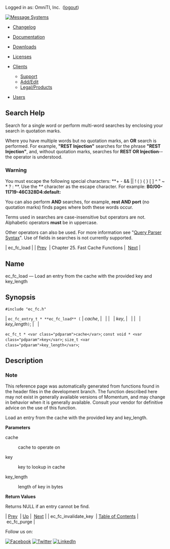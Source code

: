 Logged in as: OmniTI, Inc.  ([logout](https://support.messagesystems.com/logout.php))

[![Message Systems](https://support.messagesystems.com/images/ms-white205.png)](https://support.messagesystems.com/start.php) 

*   [Changelog](https://support.messagesystems.com/start.php?show=changelog)
*   [Documentation](https://support.messagesystems.com/docs/)
*   [Downloads](https://support.messagesystems.com/start.php)

*   [Licenses](https://support.messagesystems.com/license_summary.php)
*   <a href="">Clients</a>
    *   [Support](https://support.messagesystems.com/cs.php)
    *   [Add/Edit](https://support.messagesystems.com/edit_client.php)
    *   [Legal/Products](https://support.messagesystems.com/edit_products.php)
*   [Users](https://support.messagesystems.com/edit_customer.php)

## Search Help

Search for a single word or perform multi-word searches by enclosing your search in quotation marks.

Where you have multiple words but no quotation marks, an **OR** search is performed. For example, **"REST Injection"** searches for the phrase **"REST Injection"**, and, without quotation marks, searches for **REST OR Injection**--the operator is understood.

### Warning

You must escape the following special characters: **+ - && || ! ( ) { } [ ] ^ " ~ * ? : \**. Use the **\** character as the escape character. For example: **B0/00-11719-46C328D4\:default\:**

You can also perform **AND** searches, for example, **rest AND port** (no quotation marks) finds pages where both these words occur.

Terms used in searches are case-insensitive but operators are not. Alphabetic operators **must** be in uppercase.

Other operators can also be used. For more information see "[Query Parser Syntax](https://lucene.apache.org/core/old_versioned_docs/versions/3_0_0/queryparsersyntax.html)". Use of fields in searches is not currently supported.

| ec_fc_load |
| [Prev](apis.ec_fc_invalidate_key.php)  | Chapter 25. Fast Cache Functions |  [Next](apis.ec_fc_purge.php) |

<a name="apis.ec_fc_load"></a>
## Name

ec_fc_load — Load an entry from the cache with the provided key and key_length

## Synopsis

`#include "ec_fc.h"`

| `ec_fc_entry_t * **ec_fc_load** (` | <var class="pdparam">cache</var>, |   |
|   | <var class="pdparam">key</var>, |   |
|   | <var class="pdparam">key_length</var>`)`; |   |

`ec_fc_t * <var class="pdparam">cache</var>`;
`const void * <var class="pdparam">key</var>`;
`size_t <var class="pdparam">key_length</var>`;<a name="idp24740656"></a>
## Description

### Note

This reference page was automatically generated from functions found in the header files in the development branch. The function described here may not exist in generally available versions of Momentum, and may change in behavior when it is generally available. Consult your vendor for definitive advice on the use of this function.

Load an entry from the cache with the provided key and key_length.

**Parameters**

<dl class="variablelist">

<dt>cache</dt>

<dd>

cache to operate on

</dd>

<dt>key</dt>

<dd>

key to lookup in cache

</dd>

<dt>key_length</dt>

<dd>

length of key in bytes

</dd>

</dl>

**Return Values**

Returns NULL if an entry cannot be find.

| [Prev](apis.ec_fc_invalidate_key.php)  | [Up](fastcache.php) |  [Next](apis.ec_fc_purge.php) |
| ec_fc_invalidate_key  | [Table of Contents](index.php) |  ec_fc_purge |

Follow us on:

[![Facebook](https://support.messagesystems.com/images/icon-facebook.png)](http://www.facebook.com/messagesystems) [![Twitter](https://support.messagesystems.com/images/icon-twitter.png)](http://twitter.com/#!/MessageSystems) [![LinkedIn](https://support.messagesystems.com/images/icon-linkedin.png)](http://www.linkedin.com/company/message-systems)